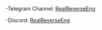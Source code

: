 -Telegram Channel: [RealReverseEng](https://t.me/RealReverseEng)

-Discord: [RealReverseEng](https://discord.gg/nGXPH95aNU)
